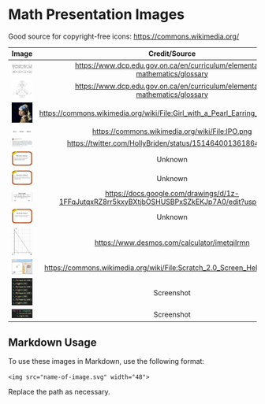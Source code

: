 # Math Presentation Images

Good source for copyright-free icons: https://commons.wikimedia.org/

| Image | Credit/Source |
|:---:|:---:|
| [<img src="equations_flowchart.svg" width="75">](equations_flowchart.svg) | https://www.dcp.edu.gov.on.ca/en/curriculum/elementary-mathematics/glossary |
| [<img src="flowchart_coding.svg" width="75">](flowchart_coding.svg) | https://www.dcp.edu.gov.on.ca/en/curriculum/elementary-mathematics/glossary |
| [<img src="Girl_with_a_Pearl_Earring_(pixelated).jpg" width="75">](Girl_with_a_Pearl_Earring_(pixelated).jpg) | https://commons.wikimedia.org/wiki/File:Girl_with_a_Pearl_Earring_(pixelated).jpg |
| [<img src="IPO.png" width="75">](IPO.png) | https://commons.wikimedia.org/wiki/File:IPO.png |
| [<img src="Math-is-hard.png" width="75">](Math-is-hard.png) | https://twitter.com/HollyBriden/status/1514640013618647041 |
| [<img src="Measurement-challenge-A.png" width="75">](Measurement-challenge-A.png) | Unknown |
| [<img src="Measurement-challenge-B.png" width="75">](Measurement-challenge-B.png) | Unknown |
| [<img src="Python-Range(5).png" width="75">](Python-Range(5).png) | https://docs.google.com/drawings/d/1z-1FFqJutqxRZ8rr5kxyBXtjbOSHUSBPxSZkEKJp7A0/edit?usp=sharing |
| [<img src="right-triangle-challenge.png" width="75">](right-triangle-challenge.png) | Unknown |
| [<img src="right-triangle.png" width="75">](right-triangle.png) | <https://www.desmos.com/calculator/imetqilrmn> |
| [<img src="Scratch_2.0_Screen_Hello_World.png" width="75">](Scratch_2.0_Screen_Hello_World.png) | https://commons.wikimedia.org/wiki/File:Scratch_2.0_Screen_Hello_World.png |
| [<img src="turtle-square-1.png" width="75">](turtle-square-1.png) | Screenshot |
| [<img src="turtle-square-2.png" width="75">](turtle-square-2.png) | Screenshot |

## Markdown Usage

To use these images in Markdown, use the following format:

`<img src="name-of-image.svg" width="48">`

Replace the path as necessary.
